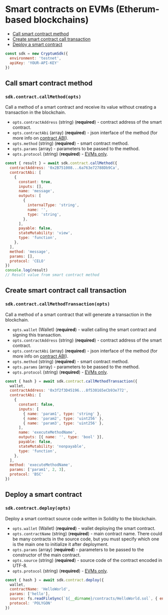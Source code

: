 # Smart contracts on EVMs (Etherum-based blockchains)

- [Call smart contract method](#call-smart-contract-method)
- [Create smart contract call transaction](#create-smart-contract-call-transaction)
- [Deploy a smart contract](#deploy-a-smart-contract)

```js
const sdk = new CryptumSdk({
  environment: 'testnet',
  apiKey: 'YOUR-API-KEY'
})
```

## Call smart contract method

### `sdk.contract.callMethod(opts)`

Call a method of a smart contract and receive its value without creating a transaction in the blockchain.

- `opts.contractAddress` (string) (**required**) - contract address of the smart contract.
- `opts.contractAbi` (array) (**required**) - json interface of the method (for more info on [contract ABI](https://docs.soliditylang.org/en/develop/abi-spec.html)).
- `opts.method` (string) (**required**) - smart contract method.
- `opts.params` (array) - parameters to be passed to the method.
- `opts.protocol` (string) (**required**) - [EVMs only](../protocols.md#ethereum-based-blockchains-evms).

```js
const { result } = await sdk.contract.callMethod({
  contractAddress: '0x2B751008...6a763e72788Db9Ca',
  contractAbi: [
    {
      constant: true,
      inputs: [],
      name: 'message',
      outputs: [
        {
          internalType: 'string',
          name: '',
          type: 'string',
        },
      ],
      payable: false,
      stateMutability: 'view',
      type: 'function',
    },
  ],
  method: 'message',
  params: [],
  protocol: 'CELO'
})
console.log(result)
// Result value from smart contract method
```

## Create smart contract call transaction

### `sdk.contract.callMethodTransaction(opts)`

Call a method of a smart contract that will generate a transaction in the blockchain.

- `opts.wallet` (Wallet) (**required**) - wallet calling the smart contract and signing this transaction.
- `opts.contractAddress` (string) (**required**) - contract address of the smart contract.
- `opts.contractAbi` (array) (**required**) - json interface of the method (for more info on [contract ABI](https://docs.soliditylang.org/en/develop/abi-spec.html)).
- `opts.method` (string) (**required**) - smart contract method.
- `opts.params` (array) - parameters to be passed to the method.
- `opts.protocol` (string) (**required**) - [EVMs only](../protocols.md#ethereum-based-blockchains-evms).

```js
const { hash } = await sdk.contract.callMethodTransaction({
  wallet,
  contractAddress: '0x3f2f3D45196...8f530165eCb93e772',
  contractAbi: [
    {
      constant: false,
      inputs: [
        { name: 'param1', type: 'string' },
        { name: 'param2', type: 'uint256' },
        { name: 'param3', type: 'uint256' },
      ],
      name: 'executeMethodName',
      outputs: [{ name: '', type: 'bool' }],
      payable: false,
      stateMutability: 'nonpayable',
      type: 'function',
    },
  ],
  method: 'executeMethodName',
  params: ['param1', 2, 3],
  protocol: 'BSC'
})
```

## Deploy a smart contract

### `sdk.contract.deploy(opts)`

Deploy a smart contract source code written in Solidity to the blockchain.

- `opts.wallet` (Wallet) (**required**) - wallet deploying the smart contract.
- `opts.contractName` (string) (**required**) - main contract name. There could be many contracts in the source code, but you must specify which one is the main one to initialize it after deployment.
- `opts.params` (array) (**required**) - parameters to be passed to the constructor of the main contract.
- `opts.source` (string) (**required**) - source code of the contract encoded in UTF-8.
- `opts.protocol` (string) (**required**) - [EVMs only](../protocols.md#ethereum-based-blockchains-evms).

```js
const { hash } = await sdk.contract.deploy({
  wallet,
  contractName: 'HelloWorld',
  params: ['hello'],
  source: fs.readFileSync(`${__dirname}/contracts/HelloWorld.sol`, { encoding: 'utf8' }),
  protocol: 'POLYGON'
})
```
